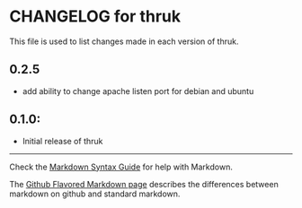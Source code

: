 # CHANGELOG for thruk

This file is used to list changes made in each version of thruk.

## 0.2.5

* add ability to change apache listen port for debian and ubuntu

## 0.1.0:

* Initial release of thruk

- - -
Check the [Markdown Syntax Guide](http://daringfireball.net/projects/markdown/syntax) for help with Markdown.

The [Github Flavored Markdown page](http://github.github.com/github-flavored-markdown/) describes the differences between markdown on github and standard markdown.
